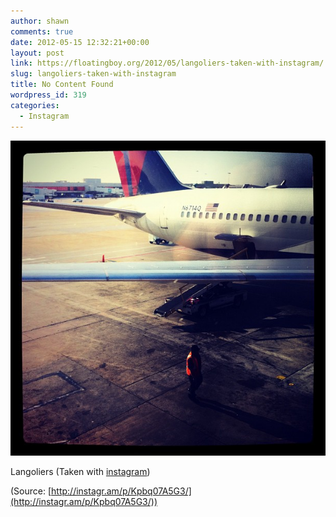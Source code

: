 ```yaml
---
author: shawn
comments: true
date: 2012-05-15 12:32:21+00:00
layout: post
link: https://floatingboy.org/2012/05/langoliers-taken-with-instagram/
slug: langoliers-taken-with-instagram
title: No Content Found
wordpress_id: 319
categories:
  - Instagram
---
```


[![](/assets/media/2012/06/tumblr_m42dhxeZF41qzw17so1_1280.jpg)](http://instagr.am/p/Kpbq07A5G3/)

Langoliers (Taken with [instagram](http://instagr.am))

(Source: [http://instagr.am/p/Kpbq07A5G3/](http://instagr.am/p/Kpbq07A5G3/))
